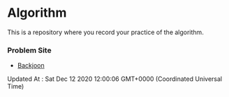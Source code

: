 # Algorithm

This is a repository where you record your practice of the algorithm.

### Problem Site

- [Backjoon](https://www.acmicpc.net/)

Updated At : Sat Dec 12 2020 12:00:06 GMT+0000 (Coordinated Universal Time)
